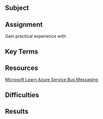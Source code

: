 ## Subject

## Assignment

Gain practical experience with 

##  Key Terms

##  Resources

[Microsoft Learn Azure Service Bus Messaging](https://learn.microsoft.com/en-us/azure/service-bus-messaging/compare-messaging-services)

##  Difficulties

##  Results


